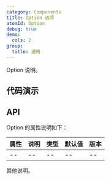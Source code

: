 ```yaml
---
category: Components
title: Option 选项
atomId: Option
debug: true
demo:
  cols: 2
group:
  title: 通用
---
```


Option 说明。

## 代码演示

<!-- prettier-ignore -->
<code src="./demo/basic.tsx"></code>
<code src="./demo/readonly.tsx"></code>
<code src="./demo/disabled.tsx"></code>
<code src="./demo/icon.tsx"></code>
<code src="./demo/expandable.tsx"></code>

## API

Option 的属性说明如下：

| 属性 | 说明 | 类型 | 默认值 | 版本 |
| ---- | ---- | ---- | ------ | ---- |
| --   | --   | --   | --     | --   |

其他说明。
